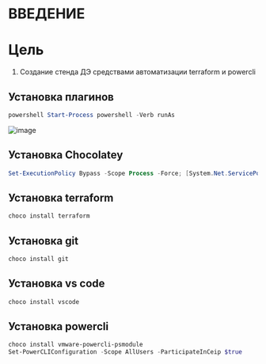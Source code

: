 # ВВЕДЕНИЕ


# Цель
1) Создание стенда ДЭ средствами автоматизации terraform и powercli

## Установка плагинов
```powershell
powershell Start-Process powershell -Verb runAs
```

![image](https://user-images.githubusercontent.com/79700810/154459071-660b7527-0e1c-498b-bcdc-8d4ef30e71de.png)

## Установка Chocolatey 

```powershell
Set-ExecutionPolicy Bypass -Scope Process -Force; [System.Net.ServicePointManager]::SecurityProtocol = [System.Net.ServicePointManager]::SecurityProtocol -bor 3072; iex ((New-Object System.Net.WebClient).DownloadString('https://community.chocolatey.org/install.ps1'))
```
## Установка terraform 
```powershell
choco install terraform
```
## Установка git
```powershell
choco install git
```
## Установка vs code
```powershell
choco install vscode
```
## Установка powercli
```powershell
choco install vmware-powercli-psmodule
Set-PowerCLIConfiguration -Scope AllUsers -ParticipateInCeip $true
```

